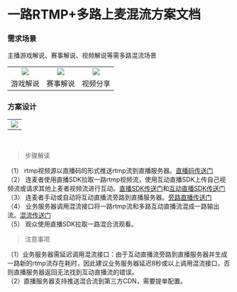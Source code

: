 # 一路RTMP+多路上麦混流方案文档

### 需求场景

主播游戏解说、赛事解说、视频解说等需多路混流场景

||||
:-----:|:-----:|:-----:
![](https://mc.qcloudimg.com/static/img/81bbf05065bdbeac8dbbc48e17131e93/2.png)|![](https://mc.qcloudimg.com/static/img/ca04c477a4338b4752b1cf6ab44121cd/3.png)|![](https://mc.qcloudimg.com/static/img/feff9b2df5797d0a9fb82286e62304c0/1.png)
游戏解说|赛事解说|视频分享

### 方案设计

||
:-----:|
![](https://mc.qcloudimg.com/static/img/0e459b3bb1e12af56f7c65df97c4402a/4.png)|


 
> 步骤解读

（1） rtmp视频源以直播码的形式推送rtmp流到直播服务器。[直播码传送门](https://www.qcloud.com/document/product/267/5956)</br>
（2） 连麦者使用直播SDK拉取一路rtmp视频流，使用互动直播SDK上传自己视频流或请求其他上麦者视频流进行互动。[直播SDK传送门](https://www.qcloud.com/document/product/267)和[互动直播SDK传送门](https://github.com/zhaoyang21cn/ILiveSDK_iOS_Suixinbo)</br>
（3） 连麦者手动或自动将互动直播流旁路到直播服务器。[旁路直播传送门](https://www.qcloud.com/document/product/268/8560)</br>
（4） 业务服务器调用混流接口将一路rtmp流和多路互动直播流混成一路输出流。[混流传送门](https://www.qcloud.com/document/product/267/8832)</br>
（5） 观众使用直播SDK拉取一路混合流观看。


> 注意事项

（1）业务服务器需延迟调用混流接口：由于互动直播流旁路到直播服务器并生成一路新的rtmp流存在耗时，因此建议业务服务器延迟8秒或以上调用混流接口，否则直播服务器返回无法找到互动直播流的错误。</br>
（2）直播服务器支持推送混合流到第三方CDN，需要提单配置。
